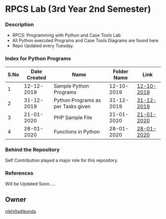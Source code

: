 # RPCS Lab (3rd Year 2nd Semester)

### Description
* RPCS: Programming with Python and Case Tools Lab
* All Python executed Programs and Case Tools Diagrams are found here
* Repo Updated every Tuesday.

### Index for Python Programs

|S.No|Date Created|Name|Folder Name|Link|
|---|---|---|---|---|
|1|12-12-2019|Sample Python Programs|12-10-2019|[12-10-2019](https://github.com/nikhiltadikonda/RPCSLab/tree/master/Python%20Files/12-10-2019)|
|2|31-12-2019|Python Programs as per Tasks given|31-12-2019|[31-12-2019](https://github.com/nikhiltadikonda/RPCSLab/tree/master/Python%20Files/31-12-2019)|
|3|21-01-2020|PHP Sample File|21-01-2020|[21-01-2020](https://github.com/nikhiltadikonda/PYCSLab/tree/master/21-01-2020)|
|4|28-01-2020|Functions in Python|28-01-2020|[28-01-2020](https://github.com/nikhiltadikonda/RPCSLab/tree/master/Python%20Files/28-01-2020)|
### Behind the Repository
Self Contribution played a major role for this repository.

### References
Will be Updated Soon.....

## Owner
[nikhiltadikonda](https://github.com/nikhiltadikonda)
